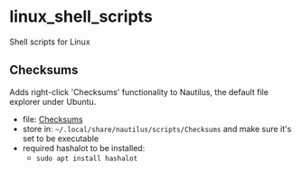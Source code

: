 # linux_shell_scripts
Shell scripts for Linux

## Checksums
Adds right-click 'Checksums' functionality to Nautilus, the default file explorer under Ubuntu.
- file: [Checksums](https://github.com/cjjmccray/linux_shell_scripts/blob/master/Checksums)
- store in: `~/.local/share/nautilus/scripts/Checksums` and make sure it's set to be executable
- required hashalot to be installed:
  - `sudo apt install hashalot`
